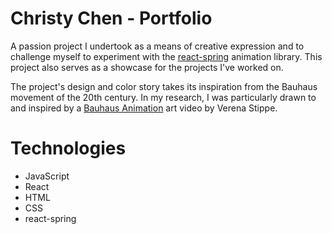 # Christy Chen - Portfolio

A passion project I undertook as a means of creative expression and to challenge myself to experiment with the [react-spring](https://react-spring.io/) animation library. This project also serves as a showcase for the projects I've worked on.

The project's design and color story takes its inspiration from the Bauhaus movement of the 20th century. In my research, I was particularly drawn to and inspired by a [Bauhaus Animation](https://www.youtube.com/watch?v=ei2FtOJIw9Y) art video by Verena Stippe.

# Technologies

- JavaScript
- React
- HTML
- CSS
- react-spring
